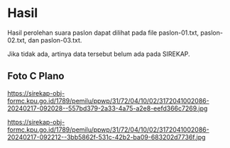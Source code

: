 # Hasil

Hasil perolehan suara paslon dapat dilihat pada file paslon-01.txt, paslon-02.txt, dan paslon-03.txt.

Jika tidak ada, artinya data tersebut belum ada pada SIREKAP.

## Foto C Plano

https://sirekap-obj-formc.kpu.go.id/1789/pemilu/ppwp/31/72/04/10/02/3172041002086-20240217-092028--557bd379-2a33-4a75-a2e8-eefd366c7269.jpg

https://sirekap-obj-formc.kpu.go.id/1789/pemilu/ppwp/31/72/04/10/02/3172041002086-20240217-092212--3bb5862f-531c-42b2-ba09-683202d7736f.jpg

